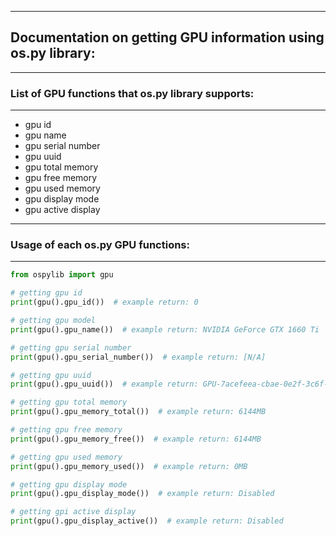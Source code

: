 ------------------------
## Documentation on getting GPU information using os.py library:
------------------------
### List of GPU functions that os.py library supports:
------------------------

* gpu id
* gpu name
* gpu serial number
* gpu uuid
* gpu total memory
* gpu free memory
* gpu used memory
* gpu display mode
* gpu active display

------------------------
### Usage of each os.py GPU functions:
------------------------

```python
from ospylib import gpu

# getting gpu id
print(gpu().gpu_id())  # example return: 0

# getting gpu model
print(gpu().gpu_name())  # example return: NVIDIA GeForce GTX 1660 Ti

# getting gpu serial number
print(gpu().gpu_serial_number())  # example return: [N/A]

# getting gpu uuid
print(gpu().gpu_uuid())  # example return: GPU-7acefeea-cbae-0e2f-3c6f-10540fb3ada6

# getting gpu total memory
print(gpu().gpu_memory_total())  # example return: 6144MB

# getting gpu free memory
print(gpu().gpu_memory_free())  # example return: 6144MB

# getting gpu used memory
print(gpu().gpu_memory_used())  # example return: 0MB

# getting gpu display mode
print(gpu().gpu_display_mode())  # example return: Disabled

# getting gpi active display
print(gpu().gpu_display_active())  # example return: Disabled
```
